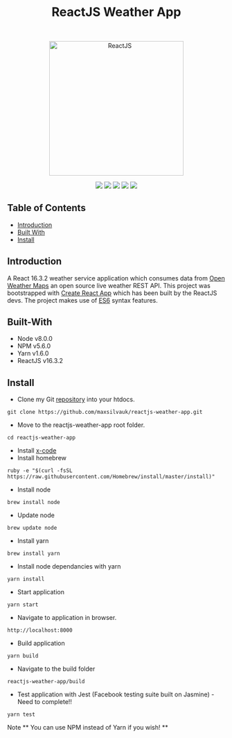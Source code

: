 <h1 align="center">ReactJS Weather App</h1>
<br>
<p align="center">
  <a href="https://gitpoint.co/">
    <img alt="ReactJS" title="ReactJS" src="https://upload.wikimedia.org/wikipedia/commons/a/a7/React-icon.svg" width="310">
  </a>
</p>
<p align="center">
    <img src="https://img.shields.io/badge/node-v8.0.0^-green.svg" />
    <img src="https://img.shields.io/badge/npm-v5.6.0^-green.svg" />
    <img src="https://img.shields.io/badge/yarn-v1.6.0^-green.svg" />
    <img src="https://img.shields.io/badge/react-v16.3.2-green.svg" />
    <img src="https://img.shields.io/github/forks/maxsilvauk/reactjs-weather-app.svg?style=social&label=Fork" />
</p>

## Table of Contents

- [Introduction](#introduction)
- [Built With](#built-with)
- [Install](#install)

## Introduction

A React 16.3.2 weather service application which consumes data from [Open Weather Maps](http://api.openweathermap.org) an open source live weather REST API. This project was bootstrapped with [Create React App](https://github.com/facebookincubator/create-react-app) which has been built by the ReactJS devs. The project makes use of [ES6](https://github.com/lukehoban/es6features) syntax features.

## Built-With

- Node v8.0.0
- NPM v5.6.0
- Yarn v1.6.0
- ReactJS v16.3.2

## Install 

* Clone my Git <a href="https://github.com/maxsilvauk/reactjs-weather-app.git">repository</a> into your htdocs.
```
git clone https://github.com/maxsilvauk/reactjs-weather-app.git
```
* Move to the reactjs-weather-app root folder.
```
cd reactjs-weather-app
```
* Install <a href="https://itunes.apple.com/us/app/xcode/id497799835?mt=12">x-code</a>
* Install homebrew
```
ruby -e "$(curl -fsSL https://raw.githubusercontent.com/Homebrew/install/master/install)"
```
* Install node
```
brew install node
```
* Update node
```
brew update node
```
* Install yarn
```
brew install yarn
```
* Install node dependancies with yarn
```
yarn install
```
* Start application
```
yarn start
```
* Navigate to application in browser.
```
http://localhost:8000
```
* Build application
```
yarn build
```
* Navigate to the build folder
```
reactjs-weather-app/build
```
* Test application with Jest (Facebook testing suite built on Jasmine) - Need to complete!!
```
yarn test 
```


Note ** You can use NPM instead of Yarn if you wish! **
